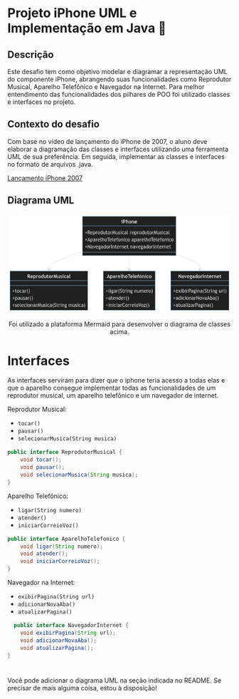 # Projeto iPhone UML e Implementação em Java 📱

## Descrição

Este desafio tem como objetivo modelar e diagramar a representação UML do componente iPhone, abrangendo suas funcionalidades como Reprodutor Musical, Aparelho Telefônico e Navegador na Internet. 
Para melhor entendimento das funcionalidades dos pilhares de POO foi utilizado classes e interfaces no projeto.

## Contexto do desafio
Com base no vídeo de lançamento do iPhone de 2007, o aluno deve elaborar a diagramação das classes e interfaces utilizando uma ferramenta UML de sua preferência. Em seguida, implementar as classes e interfaces no formato de arquivos .java.

[Lançamento iPhone 2007](https://www.youtube.com/watch?v=9ou608QQRq8) 


## Diagrama UML


<img src="assets/UML-DiagramaDeClassesDoProjeto.png">
<p align= "center"> Foi utilizado a plataforma Mermaid para desenvolver o diagrama de classes acima.</p>


# Interfaces

As interfaces serviram para dizer que o iphone teria acesso a todas elas e que o aparelho consegue implementar todas as funcionalidades de um reprodutor musical, um aparelho telefônico e um navegador de internet.

 Reprodutor Musical:
- `tocar()`
- `pausar()`
- `selecionarMusica(String musica)`
  
```java
public interface ReprodutorMusical {
    void tocar();
    void pausar();
    void selecionarMusica(String musica);
}
```

Aparelho Telefônico:
- `ligar(String numero)`
- `atender()`
- `iniciarCorreioVoz()`
  
```java
public interface AparelhoTelefonico {
    void ligar(String numero);
    void atender();
    void iniciarCorreioVoz();
}
```

Navegador na Internet:
- `exibirPagina(String url)`
- `adicionarNovaAba()`
- `atualizarPagina()`

```java
  public interface NavegadorInternet {
    void exibirPagina(String url);
    void adicionarNovaAba();
    void atualizarPagina();
}
```
#

Você pode adicionar o diagrama UML na seção indicada no README. Se precisar de mais alguma coisa, estou à disposição!
